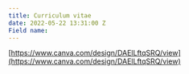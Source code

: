 ```yaml
---
title: Curriculum vitae
date: 2022-05-22 13:31:00 Z
Field name: 
---
```


[https://www.canva.com/design/DAElLftqSRQ/view](https://www.canva.com/design/DAElLftqSRQ/view) 
